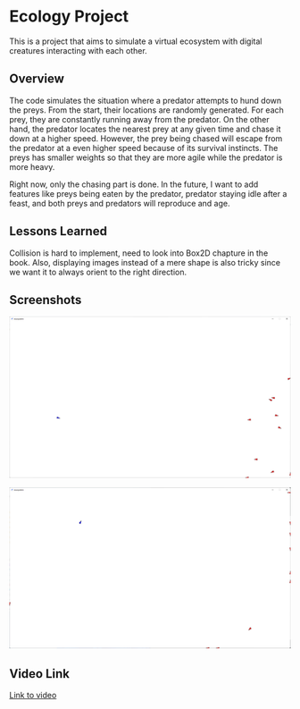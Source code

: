# Ecology Project

This is a project that aims to simulate a virtual ecosystem with digital creatures interacting with each other. 

## Overview

The code simulates the situation where a predator attempts to hund down the preys. From the start, their locations are randomly generated. For each prey, they are constantly running away from the predator. On the other hand, the predator locates the nearest prey at any given time and chase it down at a higher speed. However, the prey being chased will escape from the predator at a even higher speed because of its survival instincts. The preys has smaller weights so that they are more agile while the predator is more heavy.

Right now, only the chasing part is done. In the future, I want to add features like preys being eaten by the predator, predator staying idle after a feast, and both preys and predators will reproduce and age. 

## Lessons Learned

Collision is hard to implement, need to look into Box2D chapture in the book. Also, displaying images instead of a mere shape is also tricky since we want it to always orient to the right direction.

## Screenshots

![](../attachments/2022-02-13-23-10-42-image.png)

![](../attachments/2022-02-13-23-11-09-image.png)

## Video Link
[Link to video](https://drive.google.com/file/d/1tZauoaTW1oDxC6otW7bPnm6xuqH-a3k3/view?usp=sharing)
